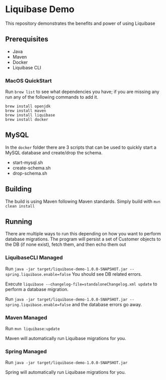 # Liquibase Demo

This repository demonstrates the benefits and power of using Liquibase

## Prerequisites
* Java
* Maven
* Docker
* Liquibase CLI

### MacOS QuickStart
Run `brew list` to see what dependencies you have; if you are missing any run any of the following commands to add it.
```
brew install openjdk
brew install maven
brew install liquibase
brew install docker
```

## MySQL
In the `docker` folder there are 3 scripts that can be used to quickly start a MySQL database and create/drop the 
schema.
* start-mysql.sh
* create-schema.sh
* drop-schema.sh

## Building
The build is using Maven following Maven standards.  Simply build with `mvn clean install`

## Running
There are multiple ways to run this depending on how you want to perform database migrations.  The program will persist 
a set of Customer objects to the DB (if none exist), fetch them, and then echo them out

### LiquibaseCLI Managed
Run `java -jar target/liquibase-demo-1.0.0-SNAPSHOT.jar --spring.liquibase.enable=false`  You should see DB related 
errors.

Execute `liquibase --changelog-file=standaloneChangelog.xml update` to perform a database migration.

Run `java -jar target/liquibase-demo-1.0.0-SNAPSHOT.jar --spring.liquibase.enable=false` and the database errors go 
away.

### Maven Managed
Run `mvn liquibase:update`

Maven will automatically run Liquibase migrations for you.

### Spring Managed
Run `java -jar target/liquibase-demo-1.0.0-SNAPSHOT.jar`

Spring will automatically run Liquibase migrations for you.